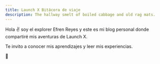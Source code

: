 ```yaml
---
title: Launch X Bitácora de viaje
description: The hallway smelt of boiled cabbage and old rag mats.
---
```


Hola ✌️  soy el explorer Efren Reyes y este es mi blog personal donde compartiré mis aventuras de Launch X.

Te invito a conocer mis aprendizajes y leer mis experiencias.

🚀
